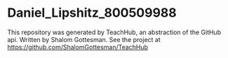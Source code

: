 # Daniel_Lipshitz_800509988
This repository was generated by TeachHub, an abstraction of the GitHub api. Written by Shalom Gottesman. See the project at https://github.com/ShalomGottesman/TeachHub
